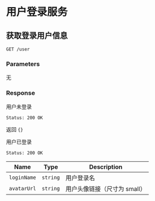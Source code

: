 # 用户登录服务

## 获取登录用户信息

```text
GET /user
```

### Parameters

无

### Response

用户未登录

```text
Status: 200 OK
```

返回 `{}`

用户已登录

```text
Status: 200 OK
```

| Name        | Type     | Description                  |
| ----------- | -------- | ---------------------------- |
| `loginName` | `string` | 用户登录名                   |
| `avatarUrl` | `string` | 用户头像链接（尺寸为 small） |
